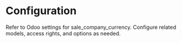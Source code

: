 # Configuration

Refer to Odoo settings for sale_company_currency. Configure related models, access rights, and options as needed.
